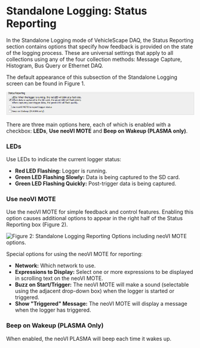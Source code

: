 # Standalone Logging: Status Reporting

In the Standalone Logging mode of VehicleScape DAQ, the Status Reporting section contains options that specify how feedback is provided on the state of the logging process. These are universal settings that apply to all collections using any of the four collection methods: Message Capture, Histogram, Bus Query or Ethernet DAQ.

The default appearance of this subsection of the Standalone Logging screen can be found in Figure 1.

![Figure 1: Standalone Logging Status Reporting Options.](../../../../.gitbook/assets/spyvssalreportoptions.gif)

There are three main options here, each of which is enabled with a checkbox: **LEDs**, **Use neoVI MOTE** and **Beep on Wakeup (PLASMA only)**.

### LEDs

Use LEDs to indicate the current logger status:

* **Red LED Flashing:** Logger is running.
* **Green LED Flashing Slowly:** Data is being captured to the SD card.
* **Green LED Flashing Quickly:** Post-trigger data is being captured.

### Use neoVI MOTE

Use the neoVI MOTE for simple feedback and control features. Enabling this option causes additional options to appear in the right half of the Status Reporting box (Figure 2).

![Figure 2: Standalone Logging Reporting Options including neoVI MOTE options.](../../../../.gitbook/assets/spyvssalreportoptions\_mote.gif)

Special options for using the neoVI MOTE for reporting:

* **Network:** Which network to use.
* **Expressions to Display:** Select one or more expressions to be displayed in scrolling text on the neoVI MOTE.
* **Buzz on Start/Trigger:** The neoVI MOTE will make a sound (selectable using the adjacent drop-down box) when the logger is started or triggered.
* **Show "Triggered" Message:** The neoVI MOTE will display a message when the logger has triggered.

### Beep on Wakeup (PLASMA Only)

When enabled, the neoVI PLASMA will beep each time it wakes up.
